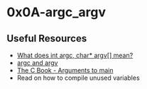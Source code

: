 0x0A-argc_argv
==============

Useful Resources
----------------
* [What does int argc, char* argv[] mean?](https://youtu.be/aP1ijjeZc24)
* [argc and argv](http://crasseux.com/books/ctutorial/argc-and-argv.html)
* [The C Book - Arguments to main](https://publications.gbdirect.co.uk//c_book/chapter10/arguments_to_main.html)
* Read on how to compile unused variables
